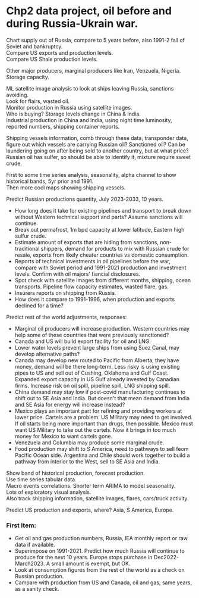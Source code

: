 # Chp2 data project, oil before and during Russia-Ukrain war.  

Chart supply out of Russia, compare to 5 years before, also 1991-2 fall of Soviet and bankruptcy.  
Compare US exports and production levels.  
Compare US Shale production levels.  

Other major producers, marginal producers like Iran, Venzuela, Nigeria.  
Storage capacity.  

ML satellite image analysis to look at ships leaving Russia, sanctions avoiding.  
Look for flairs, wasted oil.  
Monitor production in Russia using satellite images.  
Who is buying? Storage levels change in China & India.  
Industrial production in China and India, using night time luminosity, reported numbers, shipping container reports.    

Shipping vessels information, comb through these data, transponder data, figure out which vessels are carrying Russian oil?  Sanctioned oil? Can be laundering going on after being sold to another country, but at what price?  
Russian oil has sulfer, so should be able to identify it, mixture require sweet crude.  


First to some time series analysis, seasonality, alpha channel to show historical bands, 5yr prior and 1991.  
Then more cool maps showing shipping vessels.  

Predict Russian productions quantity, July 2023-2033, 10 years.  
  * How long does it take for existing pipelines and transport to break down without Western technical support and parts?  Assume sanctions will continue.
  * Break out permafrost, 1m bpd capacity at lower latitude, Eastern high sulfur crude.
  * Estimate amount of exports that are hiding from sanctions, non-traditional shippers, demand for products to mix with Russian crude for resale, exports from likely cheater countries vs domestic consumption.
  * Reports of technical investments in oil pipelines before the war, compare with Soviet period and 1991-2021 production and investment levels.  Confirm with oil majors' fiancial disclosures.
  * Spot check with satellite images from different months, shipping, ocean transports. Pipeline flow capacity estimates, wasted flare, gas.
  * Insurers reports on shipping from Russia.
  * How does it compare to 1991-1996, when production and exports declined for a time?

Predict rest of the world adjustments, responses:  
  * Marginal oil producers will increase production. Western countries may help some of these countries that were previously sanctioned?
  * Canada and US will build export facility for oil and LNG.
  * Lower water levels prevent large ships from using Suez Canal, may develop alternative paths?
  * Canada may develop new routed to Pacific from Alberta, they have money, demand will be there long-term. Less risky is using existing pipes to US and sell out of Cushing, Oklahoma and Gulf Coast.  Expanded export capacity in US Gulf already invested by Canadian firms.  Increase risk on oil spill, pipeline spill, LNG shipping spill.
  * China demand may stay low if post-covid manufacturing continues to shift out to SE Asia and India. But doesn't that mean demand from India and SE Asia for energy will increase instead?
  * Mexico plays an important part for refining and providing workers at lower price.  Cartels are a problem. US Military may need to get involved. If oil starts being more important than drugs, then possible. Mexico must want US Military to take out the cartels. Now it brings in too much money for Mexico to want cartels gone.
  * Venezuela and Columbia may produce some marginal crude.
  * Food production may shift to S America, need to pathways to sell feom Pacific Ocean side.  Argentina and Chile should work together to build a pathway from interior to the West, sell to SE Asia and India.   
    

Show band of historical production, forecast production.  
Use time series tabular data.  
Macro events correlations. 
Shorter term ARIMA to model seasonality.  
Lots of exploratory visual analysis.  
Also track shipping information, satellite images, flares, cars/truck activity.  

Predict US production and exports, where? Asia, S America, Europe.  

### First Item:  

  * Get oil and gas production numbers, Russia, IEA monthly report or raw data if available.
  * Superimpose on 1991-2021.  Predict how much Russia will continue to produce for the next 10 years.  Europe stops purchase in Dec2022-March2023. A small amount is exempt, but OK.
  * Look at consumption figures from the rest of the world as a check on Russian production.
  * Campare with production from US and Canada, oil and gas, same years, as a sanity check.   


